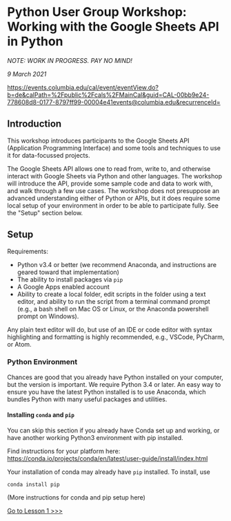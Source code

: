 # Python User Group Workshop: Working with the Google Sheets API in Python

*NOTE: WORK IN PROGRESS. PAY NO MIND!*

_9 March 2021_

https://events.columbia.edu/cal/event/eventView.do?b=de&calPath=%2Fpublic%2Fcals%2FMainCal&guid=CAL-00bb9e24-778608d8-0177-8797ff99-00004e41events@columbia.edu&recurrenceId=

## Introduction

This workshop introduces participants to the Google Sheets API (Application Programming Interface) and some tools and techniques to use it for data-focussed projects.

The Google Sheets API allows one to read from, write to, and otherwise interact with Google Sheets via Python and other languages. The workshop will introduce the API, provide some sample code and data to work with, and walk through a few use cases. The workshop does not presuppose an advanced understanding either of Python or APIs, but it does require some local setup of your environment in order to be able to participate fully. See the "Setup" section below.

## Setup

Requirements:

 * Python v3.4 or better (we recommend Anaconda, and instructions are geared toward that implementation)
 * The ability to install packages via `pip`
 * A Google Apps enabled account
 * Ability to create a local folder, edit scripts in the folder using a text editor, and ability to run the script from a terminal command prompt (e.g., a bash shell on Mac OS or Linux, or the Anaconda powershell prompt on Windows).

Any plain text editor will do, but use of an IDE or code editor with syntax highlighting and formatting is highly recommended, e.g., VSCode, PyCharm, or Atom.

### Python Environment

Chances are good that you already have Python installed on your computer, but the version is important. We require Python 3.4 or later. An easy way to ensure you have the latest Python installed is to use Anaconda, which bundles Python with many useful packages and utilities.

#### Installing `conda` and `pip`

You can skip this section if you already have Conda set up and working, or have another working Python3 environment with pip installed.

Find instructions for your platform here:
https://conda.io/projects/conda/en/latest/user-guide/install/index.html

Your installation of conda may already have `pip` installed. To install, use

```
conda install pip
```

(More instructions for conda and pip setup here)


[Go to Lesson 1 >>>](Instruction/Lesson_1.md)
